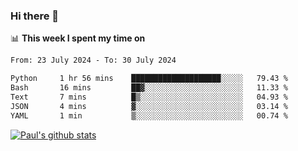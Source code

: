 ### Hi there 👋

📊 **This week I spent my time on**
<!--START_SECTION:waka-->

```txt
From: 23 July 2024 - To: 30 July 2024

Python     1 hr 56 mins    ████████████████████░░░░░   79.43 %
Bash       16 mins         ██▓░░░░░░░░░░░░░░░░░░░░░░   11.33 %
Text       7 mins          █▒░░░░░░░░░░░░░░░░░░░░░░░   04.93 %
JSON       4 mins          ▓░░░░░░░░░░░░░░░░░░░░░░░░   03.14 %
YAML       1 min           ▒░░░░░░░░░░░░░░░░░░░░░░░░   00.74 %
```

<!--END_SECTION:waka-->


[![Paul's github stats](https://github-readme-stats.vercel.app/api?username=mickeyouyou&theme=dracula&show_icons=true)](https://github.com/anuraghazra/github-readme-stats)
